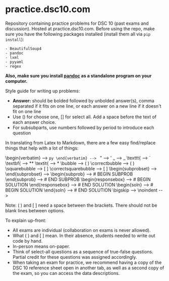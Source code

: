 # practice.dsc10.com

Repository containing practice problems for DSC 10 (past exams and discussion). Hosted at practice.dsc10.com. Before using the repo, make sure you have the following packages installed (install them all via `pip install`):

```
- BeautifulSoup4
- pandoc
- lxml
- pyyaml
- regex
```

**Also, make sure you install [pandoc](https://pandoc.org/installing.html) as a standalone program on your computer.**

Style guide for writing up problems:

- **Answer:** should be bolded followed by unbolded answer(s), comma separated if it fits on one line, or each answer on a new line if it doesn't fit on one line
- Use () for choose one, [] for select all. Add a space before the text of each answer choice.
- For subsubparts, use numbers followed by period to introduce each question

In translating from Latex to Markdown, there are a few easy find/replace things that help with a lot of things:

\begin{verbatim} --> ```py
\end{verbatim} --> ```
" --> '
\_ --> _
\texttt{ --> `
\textbf{ --> **
\textit{ --> *
\bubble --> ( )
\correctbubble --> ( )
\squarebubble --> [ ]
\correctsquarebubble --> [ ]
\begin{subprobset} -->
\end{subprobset} -->
\begin{subprob} --> # BEGIN SUBPROB
\end{subprob} --> # END SUBPROB
\begin{responsebox} --> # BEGIN SOLUTION
\end{responsebox} --> # END SOLUTION
\begin{soln} --> # BEGIN SOLUTION
\end{soln} --> # END SOLUTION
\bigskip -->
\noindent --> 

Note: ( ) and [ ] need a space between the brackets. There should not be blank lines between options.

To explain up-front:
- All exams are individual (collaboration on exams is never allowed).
- What ( ) and [ ] mean. In their absence, students needed to write out code by hand.
- In-person means on-paper.
- Think of select-all questions as a sequence of true-false questions. Partial credit for these questions was assigned accordingly.
- When taking an exam for practice, we recommend having a copy of the DSC 10 reference sheet open in another tab, as well as a second copy of the exam, so you can access the data descriptions.



